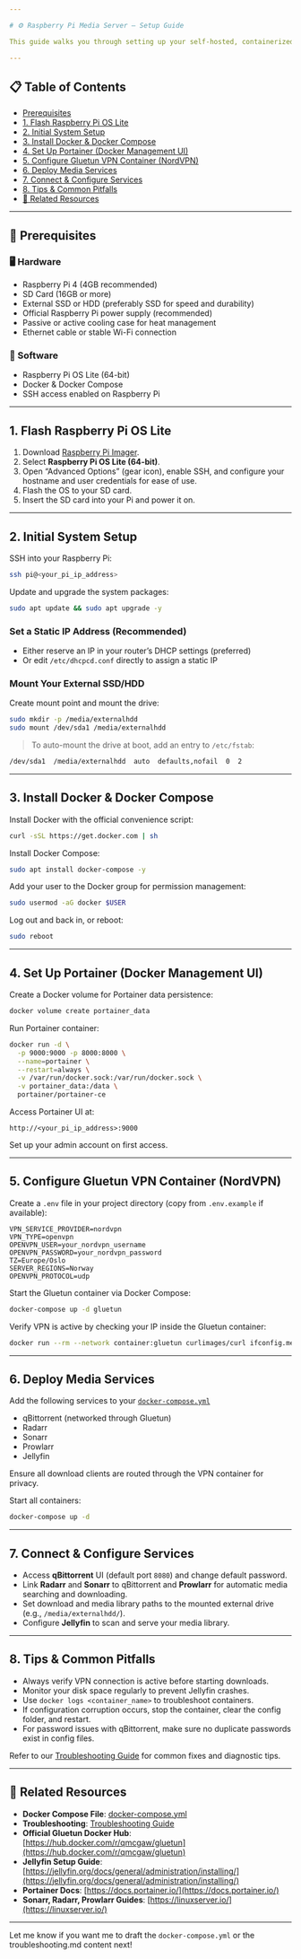 ```yaml
---

# ⚙️ Raspberry Pi Media Server – Setup Guide

This guide walks you through setting up your self-hosted, containerized media server on a **Raspberry Pi 4 (4GB)** using **Docker** and **Gluetun with NordVPN** for secure torrenting and streaming via **Jellyfin**.

---
```


## 📋 Table of Contents

* [Prerequisites](#prerequisites)
* [1. Flash Raspberry Pi OS Lite](#1-flash-raspberry-pi-os-lite)
* [2. Initial System Setup](#2-initial-system-setup)
* [3. Install Docker & Docker Compose](#3-install-docker--docker-compose)
* [4. Set Up Portainer (Docker Management UI)](#4-set-up-portainer-docker-management-ui)
* [5. Configure Gluetun VPN Container (NordVPN)](#5-configure-gluetun-vpn-container-nordvpn)
* [6. Deploy Media Services](#6-deploy-media-services)
* [7. Connect & Configure Services](#7-connect--configure-services)
* [8. Tips & Common Pitfalls](#8-tips--common-pitfalls)
* [🔗 Related Resources](#-related-resources)

---

## 🧰 Prerequisites

### 🖥 Hardware

* Raspberry Pi 4 (4GB recommended)
* SD Card (16GB or more)
* External SSD or HDD (preferably SSD for speed and durability)
* Official Raspberry Pi power supply (recommended)
* Passive or active cooling case for heat management
* Ethernet cable or stable Wi-Fi connection

### 💾 Software

* Raspberry Pi OS Lite (64-bit)
* Docker & Docker Compose
* SSH access enabled on Raspberry Pi

---

## 1. Flash Raspberry Pi OS Lite

1. Download [Raspberry Pi Imager](https://www.raspberrypi.com/software/).
2. Select **Raspberry Pi OS Lite (64-bit)**.
3. Open “Advanced Options” (gear icon), enable SSH, and configure your hostname and user credentials for ease of use.
4. Flash the OS to your SD card.
5. Insert the SD card into your Pi and power it on.

---

## 2. Initial System Setup

SSH into your Raspberry Pi:

```bash
ssh pi@<your_pi_ip_address>
```

Update and upgrade the system packages:

```bash
sudo apt update && sudo apt upgrade -y
```

### Set a Static IP Address (Recommended)

* Either reserve an IP in your router’s DHCP settings (preferred)
* Or edit `/etc/dhcpcd.conf` directly to assign a static IP

### Mount Your External SSD/HDD

Create mount point and mount the drive:

```bash
sudo mkdir -p /media/externalhdd
sudo mount /dev/sda1 /media/externalhdd
```

> To auto-mount the drive at boot, add an entry to `/etc/fstab`:

```bash
/dev/sda1  /media/externalhdd  auto  defaults,nofail  0  2
```

---

## 3. Install Docker & Docker Compose

Install Docker with the official convenience script:

```bash
curl -sSL https://get.docker.com | sh
```

Install Docker Compose:

```bash
sudo apt install docker-compose -y
```

Add your user to the Docker group for permission management:

```bash
sudo usermod -aG docker $USER
```

Log out and back in, or reboot:

```bash
sudo reboot
```

---

## 4. Set Up Portainer (Docker Management UI)

Create a Docker volume for Portainer data persistence:

```bash
docker volume create portainer_data
```

Run Portainer container:

```bash
docker run -d \
  -p 9000:9000 -p 8000:8000 \
  --name=portainer \
  --restart=always \
  -v /var/run/docker.sock:/var/run/docker.sock \
  -v portainer_data:/data \
  portainer/portainer-ce
```

Access Portainer UI at:

```
http://<your_pi_ip_address>:9000
```

Set up your admin account on first access.

---

## 5. Configure Gluetun VPN Container (NordVPN)

Create a `.env` file in your project directory (copy from `.env.example` if available):

```env
VPN_SERVICE_PROVIDER=nordvpn
VPN_TYPE=openvpn
OPENVPN_USER=your_nordvpn_username
OPENVPN_PASSWORD=your_nordvpn_password
TZ=Europe/Oslo
SERVER_REGIONS=Norway
OPENVPN_PROTOCOL=udp
```

Start the Gluetun container via Docker Compose:

```bash
docker-compose up -d gluetun
```

Verify VPN is active by checking your IP inside the Gluetun container:

```bash
docker run --rm --network container:gluetun curlimages/curl ifconfig.me
```

---

## 6. Deploy Media Services

Add the following services to your [`docker-compose.yml`](../docs/docker-compose.yml)

* qBittorrent (networked through Gluetun)
* Radarr
* Sonarr
* Prowlarr
* Jellyfin

Ensure all download clients are routed through the VPN container for privacy.

Start all containers:

```bash
docker-compose up -d
```

---

## 7. Connect & Configure Services

* Access **qBittorrent** UI (default port `8080`) and change default password.
* Link **Radarr** and **Sonarr** to qBittorrent and **Prowlarr** for automatic media searching and downloading.
* Set download and media library paths to the mounted external drive (e.g., `/media/externalhdd/`).
* Configure **Jellyfin** to scan and serve your media library.

---

## 8. Tips & Common Pitfalls

* Always verify VPN connection is active before starting downloads.
* Monitor your disk space regularly to prevent Jellyfin crashes.
* Use `docker logs <container_name>` to troubleshoot containers.
* If configuration corruption occurs, stop the container, clear the config folder, and restart.
* For password issues with qBittorrent, make sure no duplicate passwords exist in config files.

Refer to our [Troubleshooting Guide](../docs/troubleshooting.md) for common fixes and diagnostic tips.

---

## 🔗 Related Resources

* **Docker Compose File**: [docker-compose.yml](../docker-compose/docker-compose.yml)
* **Troubleshooting**: [Troubleshooting Guide](../docs/troubleshooting.md)
* **Official Gluetun Docker Hub**: [https://hub.docker.com/r/qmcgaw/gluetun](https://hub.docker.com/r/qmcgaw/gluetun)
* **Jellyfin Setup Guide**: [https://jellyfin.org/docs/general/administration/installing/](https://jellyfin.org/docs/general/administration/installing/)
* **Portainer Docs**: [https://docs.portainer.io/](https://docs.portainer.io/)
* **Sonarr, Radarr, Prowlarr Guides**: [https://linuxserver.io/](https://linuxserver.io/)

---

Let me know if you want me to draft the `docker-compose.yml` or the troubleshooting.md content next!

